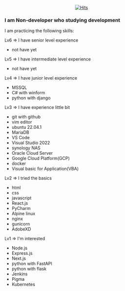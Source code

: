 <div align=center>

[![Hits](https://hits.seeyoufarm.com/api/count/incr/badge.svg?url=https%3A%2F%2Fgithub.com%2FLiS2Lim%2F&count_bg=%2379C83D&title_bg=%23555555&icon=&icon_color=%23E7E7E7&title=hits&edge_flat=false)](https://hits.seeyoufarm.com)

</div>

<h3> I am Non-developer who studying development </h3>

I am practicing the following skills:

Lv6 => I have senior level experience
  - not have yet

Lv5 => I have intermediate level experience
  - not have yet

Lv4 => I have junior level experience
  - MSSQL
  - C# with winform
  - python with django
  
Lv3 => I have experience little bit
  - git with github
  - vim editor
  - ubuntu 22.04.1
  - MariaDB
  - VS Code
  - Visual Studio 2022
  - synology NAS
  - Oracle Cloud Server
  - Google Cloud Platform(GCP)
  - docker
  - Visual basic for Application(VBA)

Lv2 => I tried the basics
  - html
  - css
  - javascript
  - React.js
  - PyCharm
  - Alpine linux
  - nginx
  - gunicorn
  - AdobeXD

Lv1 => I'm interested
  - Node.js
  - Express.js
  - Next.js
  - python with FastAPI
  - python with flask
  - Jenkins
  - Pigma
  - Kubernetes



